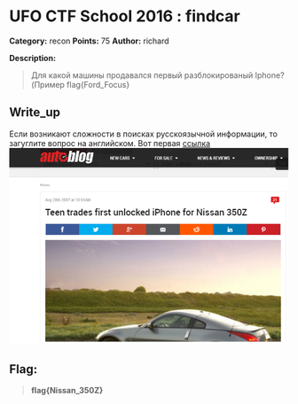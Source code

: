 # UFO CTF School 2016 : findcar

**Category:** recon **Points:** 75
**Author:** richard 

**Description:**

> Для какой машины продавался первый разблокированый Iphone?(Пример flag{Ford_Focus}

## Write_up


Если возникают сложности в поисках русскоязычной информации, то загуглите вопрос на английском. Вот первая [ссылка](http://www.autoblog.com/2007/08/28/teen-trades-first-unlocked-iphone-for-nissan-350z/)
![1](./img/1.png)

## Flag:

> **flag{Nissan_350Z}**
